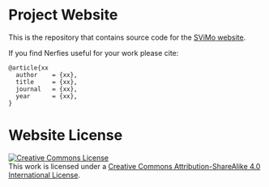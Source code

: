 # Project Website

This is the repository that contains source code for the [SViMo website](https://Droliven.github.io/SViMo_project).

If you find Nerfies useful for your work please cite:
```
@article{xx
  author    = {xx},
  title     = {xx},
  journal   = {xx},
  year      = {xx},
}
```

# Website License
<a rel="license" href="http://creativecommons.org/licenses/by-sa/4.0/"><img alt="Creative Commons License" style="border-width:0" src="https://i.creativecommons.org/l/by-sa/4.0/88x31.png" /></a><br />This work is licensed under a <a rel="license" href="http://creativecommons.org/licenses/by-sa/4.0/">Creative Commons Attribution-ShareAlike 4.0 International License</a>.
